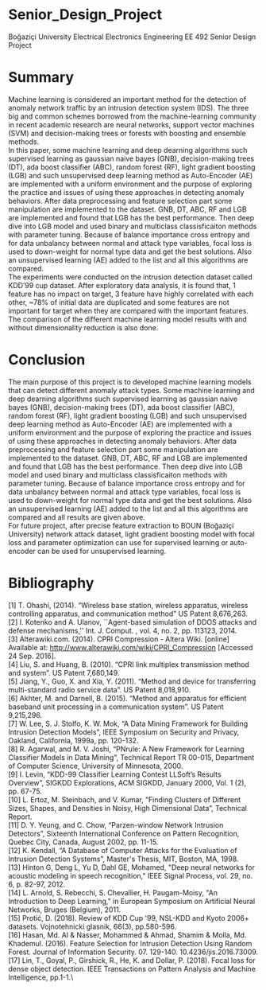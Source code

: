 # Senior_Design_Project
Boğaziçi University Electrical Electronics Engineering EE 492 Senior Design Project

# Summary

  Machine learning is considered an important method for the detection of anomaly network traffic by an intrusion detection system (IDS). The three big and common schemes borrowed from the machine-learning community in recent academic research are neural networks, support vector machines (SVM) and decision-making trees or forests with boosting and ensemble methods.\
  In this paper, some machine learning and deep dearning algorithms such supervised learning as  gaussian naive bayes (GNB), decision-making trees (DT), ada boost classifier (ABC), random forest (RF), light gradient boosting (LGB) and such unsupervised deep learning method as Auto-Encoder (AE) are implemented with a uniform environment and the purpose of exploring the practice and issues of using these approaches in detecting anomaly behaviors. After data preprocessing and feature selection part some manipulation are implemented to the dataset. GNB, DT, ABC, RF and LGB are implemented and found that LGB has the best performance. Then deep dive into LGB model and used binary and multiclass classisficaiton methods with parameter tuning. Because of balance importance cross entropy and for data unbalancy between normal and attack type variables, focal loss is used to down-weight for normal type data and get the best solutions. Also an unsupervised learning (AE) added to the list and all this algorithms are compared.\
  The experiments were conducted on the intrusion detection dataset called KDD’99 cup dataset. After exploratory data analysis, it is found that, 1 feature has no impact on target, 3 feature have highly correlated with each other, ~78% of initial data are duplicated and some features are not important for target when they are compared with the important features.\
  The comparison of the different machine learning model results with and without dimensionality reduction is also done.
  
  # Conclusion
  
  The main purpose of this project is to developed machine learning models that can detect different anomaly attack types. Some machine learning and deep dearning algorithms such supervised learning as  gaussian naive bayes (GNB), decision-making trees (DT), ada boost classifier (ABC), random forest (RF), light gradient boosting (LGB) and such unsupervised deep learning method as Auto-Encoder (AE) are implemented with a uniform environment and the purpose of exploring the practice and issues of using these approaches in detecting anomaly behaviors. After data preprocessing and feature selection part some manipulation are implemented to the dataset. GNB, DT, ABC, RF and LGB are implemented and found that LGB has the best performance. Then deep dive into LGB model and used binary and multiclass classisficaiton methods with parameter tuning. Because of balance importance cross entropy and for data unbalancy between normal and attack type variables, focal loss is used to down-weight for normal type data and get the best solutions. Also an unsupervised learning (AE) added to the list and all this algorithms are compared and all results are given above.\
  For future project, after precise feature extraction to BOUN (Boğaziçi University) network attack dataset, light gradient boosting model with focal loss and parameter optimization can use for supervised learning or auto-encoder can be used for unsupervised learning.
  
# Bibliography

[1]	T. Ohashi, (2014). “Wireless base station, wireless apparatus, wireless controlling apparatus, and communication method” US Patent 8,676,263.\
[2]	 I. Kotenko and A. Ulanov, ``Agent-based simulation of DDOS attacks and defense mechanisms,'' Int. J. Comput. , vol. 4, no. 2, pp. 113123, 2014.\
[3]	Alterawiki.com. (2014). CPRI Compression - Altera Wiki. [online] Available at: http://www.alterawiki.com/wiki/CPRI_Compression [Accessed 24 Sep. 2016].\
[4]	Liu, S. and Huang, B. (2010). “CPRI link multiplex transmission method and system”. US Patent 7,680,149.\
[5]	Jiang, Y., Guo, X. and Xia, Y. (2011). “Method and device for transferring multi-standard radio service data”. US Patent 8,018,910.\
[6]	Akhter, M. and Darnell, B. (2015). “Method and apparatus for efficient baseband unit processing in a communication system”. US Patent 9,215,296.\
[7]	W. Lee, S. J. Stolfo, K. W. Mok, “A Data Mining Framework for Building Intrusion Detection Models”, IEEE Symposium on Security and Privacy, Oakland, California, 1999a, pp. 120-132.\
[8]	R. Agarwal, and M. V. Joshi, “PNrule: A New Framework for Learning Classifier Models in Data Mining”, Technical Report TR 00-015, Department of Computer Science, University of Minnesota, 2000.\
[9]	I. Levin, “KDD-99 Classifier Learning Contest LLSoft’s Results Overview”, SIGKDD Explorations, ACM SIGKDD, January 2000, Vol. 1 (2), pp. 67-75.\
[10]	 L. Ertoz, M. Steinbach, and V. Kumar, “Finding Clusters of Different Sizes, Shapes, and Densities in Noisy, High Dimensional Data”, Technical Report.\
[11]	 D. Y. Yeung, and C. Chow, “Parzen-window Network Intrusion Detectors”, Sixteenth International Conference on Pattern Recognition, Quebec City, Canada, August 2002, pp. 11-15.\
[12]	 K. Kendall, “A Database of Computer Attacks for the Evaluation of Intrusion Detection Systems”, Master's Thesis, MIT, Boston, MA, 1998.\
[13]	 Hinton G, Deng L, Yu D, Dahl GE, Mohamed, "Deep neural networks for acoustic modeling in speech recognition," IEEE Signal Process, vol. 29, no. 6, p. 82-97, 2012.\
[14]	 L. Arnold, S. Rebecchi, S. Chevallier, H. Paugam-Moisy, "An Introduction to Deep Learning," in European Symposium on Artificial Neural Networks, Bruges (Belgium), 2011.\
[15]	 Protić, D. (2018). Review of KDD Cup '99, NSL-KDD and Kyoto 2006+ datasets. Vojnotehnicki glasnik, 66(3), pp.580-596.\
[16]	 Hasan, Md. Al & Nasser, Mohammed & Ahmad, Shamim & Molla, Md. Khademul. (2016). Feature Selection for Intrusion Detection Using Random Forest. Journal of Information Security. 07. 129-140. 10.4236/jis.2016.73009.\
[17]	 Lin, T., Goyal, P., Girshick, R., He, K. and Dollar, P. (2018). Focal loss for dense object detection. IEEE Transactions on Pattern Analysis and Machine Intelligence, pp.1-1.\


